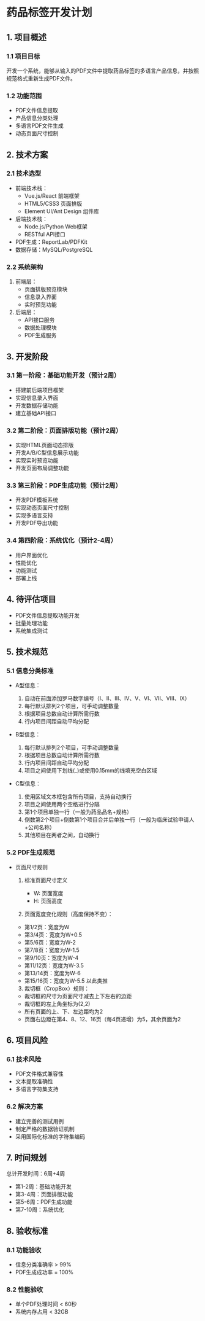# 药品标签开发计划

## 1. 项目概述

### 1.1 项目目标
开发一个系统，能够从输入的PDF文件中提取药品标签的多语言产品信息，并按照规范格式重新生成PDF文件。

### 1.2 功能范围
- PDF文件信息提取
- 产品信息分类处理
- 多语言PDF文件生成
- 动态页面尺寸控制

## 2. 技术方案

### 2.1 技术选型
- 前端技术栈：
  - Vue.js/React 前端框架
  - HTML5/CSS3 页面排版
  - Element UI/Ant Design 组件库
- 后端技术栈：
  - Node.js/Python Web框架
  - RESTful API接口
- PDF生成：ReportLab/PDFKit
- 数据存储：MySQL/PostgreSQL

### 2.2 系统架构
1. 前端层：
   - 页面排版预览模块
   - 信息录入界面
   - 实时预览功能
2. 后端层：
   - API接口服务
   - 数据处理模块
   - PDF生成服务

## 3. 开发阶段

### 3.1 第一阶段：基础功能开发（预计2周）
- 搭建前后端项目框架
- 实现信息录入界面
- 开发数据存储功能
- 建立基础API接口

### 3.2 第二阶段：页面排版功能（预计2周）
- 实现HTML页面动态排版
- 开发A/B/C型信息展示功能
- 实现实时预览功能
- 开发页面布局调整功能

### 3.3 第三阶段：PDF生成功能（预计2周）
- 开发PDF模板系统
- 实现动态页面尺寸控制
- 实现多语言支持
- 开发PDF导出功能

### 3.4 第四阶段：系统优化（预计2-4周）
- 用户界面优化
- 性能优化
- 功能测试
- 部署上线

## 4. 待评估项目
- PDF文件信息提取功能开发
- 批量处理功能
- 系统集成测试

## 5. 技术规范

### 5.1 信息分类标准
- A型信息：
  1. 自动在前面添加罗马数字编号（I、II、III、IV、V、VI、VII、VIII、IX）
  2. 每行默认排列2个项目，可手动调整数量
  3. 根据项目总数自动计算所需行数
  4. 行内项目间距自动平均分配

- B型信息：
  1. 每行默认排列2个项目，可手动调整数量
  2. 根据项目总数自动计算所需行数
  3. 行内项目间距自动平均分配
  4. 项目之间使用下划线(_)或使用0.15mm的线填充空白区域

- C型信息：
  1. 使用区域文本框包含所有项目，支持自动换行
  2. 项目之间使用两个空格进行分隔
  3. 第1个项目单独一行（一般为药品品名+规格）
  4. 倒数第2个项目+倒数第1个项目合并后单独一行（一般为临床试验申请人+公司名称）
  5. 其他项目在两者之间，自动换行

### 5.2 PDF生成规范
- 页面尺寸规则
  1. 标准页面尺寸定义
     - W: 页面宽度
     - H: 页面高度
     
  2. 页面宽度变化规则（高度保持不变）：
    - 第1/2页：宽度为W
    - 第3/4页：宽度为W+0.5
    - 第5/6页：宽度为W-2
    - 第7/8页：宽度为W-1.5
    - 第9/10页：宽度为W-4
    - 第11/12页：宽度为W-3.5
    - 第13/14页：宽度为W-6
    - 第15/16页：宽度为W-5.5
    以此类推

  3. 裁切框（CropBox）规则：
    - 裁切框的尺寸为页面尺寸减去上下左右的边距
    - 裁切框的左上角坐标为(2,2)
    - 所有页面的上、下、左边距均为2
    - 页面右边距在第4、8、12、16页（每4页递增）为5，其余页面为2

## 6. 项目风险

### 6.1 技术风险
- PDF文件格式兼容性
- 文本提取准确性
- 多语言字符集支持

### 6.2 解决方案
- 建立完善的测试用例
- 制定严格的数据验证机制
- 采用国际化标准的字符集编码

## 7. 时间规划

总计开发时间：6周+4周
- 第1-2周：基础功能开发
- 第3-4周：页面排版功能
- 第5-6周：PDF生成功能
- 第7-10周：系统优化

## 8. 验收标准

### 8.1 功能验收
- 信息分类准确率 > 99%
- PDF生成成功率 = 100%

### 8.2 性能验收
- 单个PDF处理时间 < 60秒
- 系统内存占用 < 32GB